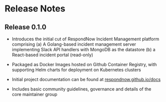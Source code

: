 # Release Notes

## Release 0.1.0

- Introduces the initial cut of RespondNow Incident Management platform comprising (a) A Golang-based incident management
server implementing Slack API handlers with MongoDB as the datastore (b) a React-based incident portal (read-only) 

- Packaged as Docker Images hosted on Github Container Registry, with supporting Helm charts for deployment on Kubernetes clusters  

- Initial project documentation can be found at [respondnow.github.io/docs](respondnow.github.io/docs)

- Includes basic community guidelines, governance and details of the core maintainer group



